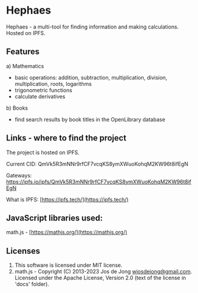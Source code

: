 # Hephaes
Hephaes - a multi-tool for finding information and making calculations. Hosted on IPFS.

## Features

a) Mathematics
- basic operations: addition, subtraction, multiplication, division, multiplication, roots, logarithms
- trigonometric functions
- calculate derivatives

b) Books
- find search results by book titles in the OpenLibrary database

## Links - where to find the project

The project is hosted on IPFS.

Current CID: QmVk5R3mNNr9rfCF7vcqKS8ymXWuoKohqM2KW96t8ifEgN

Gateways: https://ipfs.io/ipfs/QmVk5R3mNNr9rfCF7vcqKS8ymXWuoKohqM2KW96t8ifEgN

What is IPFS: [https://ipfs.tech/](https://ipfs.tech/)

## JavaScript libraries used:
math.js - [https://mathjs.org/](https://mathjs.org/)

## Licenses
1. This software is licensed under MIT license.
2. math.js - Copyright (C) 2013-2023 Jos de Jong wjosdejong@gmail.com.
Licensed under the Apache License, Version 2.0 (text of the license in 'docs' folder).